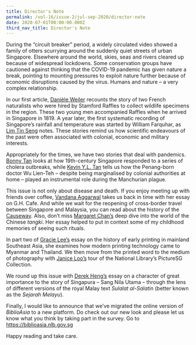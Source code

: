 ```yaml
---
title: Director's Note
permalink: /vol-16/issue-2/jul-sep-2020/director-note
date: 2020-07-01T00:00:00.000Z
third_nav_title: Director's Note
---
```


<style>
table { 
	background-color: #e5f1ee;
	}
.infobox { 
  padding: 20px;
  margin: 20px;
  background: #e5f1ee
}
</style>

During the “circuit breaker” period, a widely circulated video showed a family of otters scurrying around the suddenly quiet streets of urban Singapore. Elsewhere around the world, skies, seas and rivers cleared up because of widespread lockdowns. Some conservation groups have cautioned against thinking that the COVID-19 pandemic has given nature a break, pointing to mounting pressures to exploit nature further because of economic disruptions caused by the virus. Humans and nature – a very complex relationship.

In our first article, [Danièle Weiler](/vol-16/issue-2/jul-sep-2020/raffles) recounts the story of two French naturalists who were hired by Stamford Raffles to collect wildlife specimens in the region. These two young men accompanied Raffles when he arrived in Singapore in 1819. A year later, the first systematic recording of Singapore’s rainfall and temperature was started by William Farquhar, as [Lim Tin Seng](/vol-16/issue-2/jul-sep-2020/rain) notes. These stories remind us how scientific endeavours of the past were often associated with colonial, economic and military interests.

Appropriately for the times, we have two stories that deal with pandemics. [Bonny Tan](/vol-16/issue-2/jul-sep-2020/cholera) looks at how 19th-century Singapore responded to a series of cholera outbreaks, while [Kevin Y.L. Tan](/vol-16/issue-2/jul-sep-2020/plague) tells us how the Penang-born doctor Wu Lien-Teh – despite being marginalised by colonial authorities at home – played an instrumental role during the Manchurian plague.

This issue is not only about disease and death. If you enjoy meeting up with friends over coffee, [Vandana Aggarwal](/vol-16/issue-2/jul-sep-2020/ghcafe) takes us back in time with her essay on G.H. Cafe. And while we wait for the reopening of cross-border travel between Singapore and Malaysia, you can read about the history of the [Causeway](/vol-16/issue-2/jul-sep-2020/causeway). Also, don’t miss [Margaret Chan’s](/vol-16/issue-2/jul-sep-2020/medium) deep dive into the world of the Chinese *tangki*. Her essay helped to put in context some of my childhood memories of seeing such rituals.

In part two of [Gracie Lee’s](/vol-16/issue-2/jul-sep-2020/earlyprinting) essay on the history of early printing in mainland Southeast Asia, she examines how modern printing technology came to Myanmar and Thailand. We then move from the printed word to the medium of photography with [Janice Loo’s](/vol-16/issue-2/jul-sep-2020/picturessg) tour of the National Library’s PictureSG Collection.

We round up this issue with [Derek Heng’s](/vol-16/issue-2/jul-sep-2020/sangnila) essay on a character of great importance to the story of Singapura – Sang Nila Utama – through the lens of different versions of the royal Malay text *Sulalat al-Salatin* (better known as the *Sejarah Melayu*).

Finally, I would like to announce that we’ve migrated the online version of *BiblioAsia* to a new platform. Do check out our new look and please let us know what you think by taking part in the survey. Go to https://biblioasia.nlb.gov.sg

Happy reading and take care.